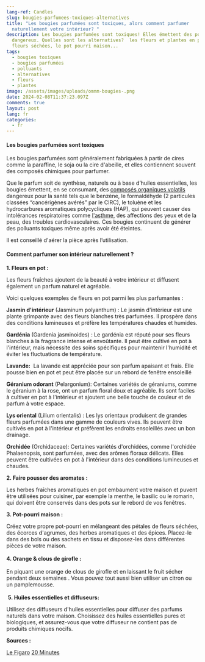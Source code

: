 ```yaml
---
lang-ref: Candles
slug: bougies-parfumees-toxiques-alternatives
title: "Les bougies parfumées sont toxiques, alors comment parfumer
  naturellement votre intérieur? "
description: Les bougies parfumées sont toxiques! Elles émettent des polluants
  dangereux. Quelles sont les alternatives?  les fleurs et plantes en pot, les
  fleurs séchées, le pot pourri maison...
tags:
  - bougies toxiques
  - bougies parfumées
  - polluants
  - alternatives
  - fleurs
  - plantes
image: /assets/images/uploads/omnm-bougies-.png
date: 2024-02-08T11:37:23.097Z
comments: true
layout: post
lang: fr
categories:
  - fr
---
```

#### Les bougies parfumées sont toxiques 

Les bougies parfumées sont généralement fabriquées à partir de cires comme la paraffine, le soja ou la cire d'abeille, et elles contiennent souvent des composés chimiques pour parfumer. 

Que le parfum soit de synthèse, naturels ou à base d’huiles essentielles, les bougies émettent, en se consumant, des [composés organiques volatils](https://www.20minutes.fr/sante/1791279-20160221-sante-comment-eliminer-substances-toxiques-chambre-bebe) dangereux pour la santé tels que le benzène, le formaldéhyde (2 particules classées “cancérigènes avérés” par le CIRC), le toluène et les hydrocarbures aromatiques polycycliques (HAP), qui peuvent causer des intolérances respiratoires comme [l'asthme](https://www.20minutes.fr/sante/2494435-20190411-asthme-pollution-routiere-responsable-quatre-millions-nouveaux-cas-chez-enfants-chaque-annee), des affections des yeux et de la peau, des troubles cardiovasculaires. Ces bougies continuent de générer des polluants toxiques même après avoir été éteintes. 

Il est conseillé d'aérer la pièce après l’utilisation.   

#### Comment parfumer son intérieur naturellement ?

**1. Fleurs en pot :**  

Les fleurs fraîches ajoutent de la beauté à votre intérieur et diffusent également un parfum naturel et agréable. 

Voici quelques exemples de fleurs en pot parmi les plus parfumantes :

**Jasmin d'intérieur** (Jasminum polyanthum) : Le jasmin d'intérieur est une plante grimpante avec des fleurs blanches très parfumées. Il prospère dans des conditions lumineuses et préfère les températures chaudes et humides.

**Gardénia** (Gardenia jasminoides) : Le gardénia est réputé pour ses fleurs blanches à la fragrance intense et envoûtante. Il peut être cultivé en pot à l'intérieur, mais nécessite des soins spécifiques pour maintenir l'humidité et éviter les fluctuations de température.

**Lavande:**  La lavande est appréciée pour son parfum apaisant et frais. Elle pousse bien en pot et peut être placée sur un rebord de fenêtre ensoleillé

**Géranium odorant** (Pelargonium): Certaines variétés de géraniums, comme le géranium à la rose, ont un parfum floral doux et agréable. Ils sont faciles à cultiver en pot à l'intérieur et ajoutent une belle touche de couleur et de parfum à votre espace.

**Lys oriental** (Lilium orientalis) : Les lys orientaux produisent de grandes fleurs parfumées dans une gamme de couleurs vives. Ils peuvent être cultivés en pot à l'intérieur et préfèrent les endroits ensoleillés avec un bon drainage.

**Orchidée** (Orchidaceae): Certaines variétés d'orchidées, comme l'orchidée Phalaenopsis, sont parfumées, avec des arômes floraux délicats. Elles peuvent être cultivées en pot à l'intérieur dans des conditions lumineuses et chaudes.

**2. Faire pousser des aromates :** 

Les herbes fraîches aromatiques en pot embaument votre maison et puvent être utilisées pour cuisiner, par exemple la menthe, le basilic ou le romarin, qui doivent être conservés dans des pots sur le rebord de vos fenêtres.

**3. Pot-pourri maison :** 

Créez votre propre pot-pourri en mélangeant des pétales de fleurs séchées, des écorces d'agrumes, des herbes aromatiques et des épices. Placez-le dans des bols ou des sachets en tissu et disposez-les dans différentes pièces de votre maison.\
\
**4. Orange & clous de girofle :** \
\
En piquant une orange de clous de girofle et en laissant le fruit sécher pendant deux semaines . Vous pouvez tout aussi bien utiliser un citron ou un pamplemousse. \
\
 **5. Huiles essentielles et diffuseurs:** 

Utilisez des diffuseurs d'huiles essentielles pour diffuser des parfums naturels dans votre maison. Choisissez des huiles essentielles pures et biologiques, et assurez-vous que votre diffuseur ne contient pas de produits chimiques nocifs.

**Sources :** 

[Le Figaro](<https://www.lefigaro.fr/jardin/fiche-plante/2015/05/11/30011-20150511ARTFIG00278-menthe-verte.php>) [](https://www.lefigaro.fr/jardin/fiche-plante/2015/05/11/30011-20150511ARTFIG00278-menthe-verte.php)[20 Minutes](<https://www.20minutes.fr/sante/4013698-20221210-noel-elles-sentent-bon-bougies-parfumees-elles-risque-qualite-air-interieur>)